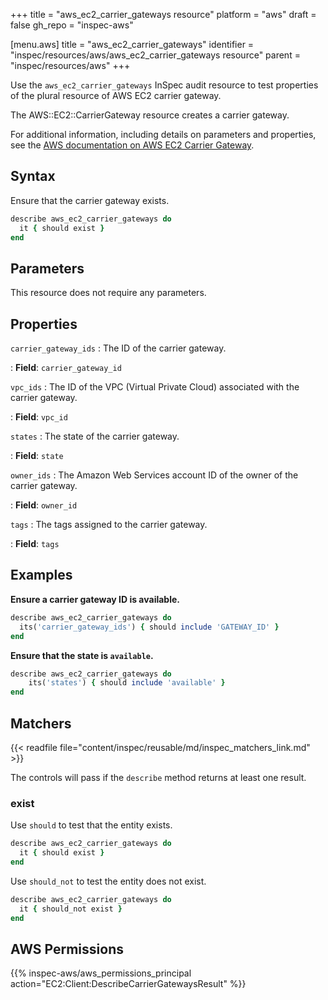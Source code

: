 +++
title = "aws_ec2_carrier_gateways resource"
platform = "aws"
draft = false
gh_repo = "inspec-aws"

[menu.aws]
title = "aws_ec2_carrier_gateways"
identifier = "inspec/resources/aws/aws_ec2_carrier_gateways resource"
parent = "inspec/resources/aws"
+++

Use the `aws_ec2_carrier_gateways` InSpec audit resource to test properties of the plural resource of AWS EC2 carrier gateway.

The AWS::EC2::CarrierGateway resource creates a carrier gateway.

For additional information, including details on parameters and properties, see the [AWS documentation on AWS EC2 Carrier Gateway](https://docs.aws.amazon.com/AWSCloudFormation/latest/UserGuide/aws-resource-ec2-carriergateway.html).

## Syntax

Ensure that the carrier gateway exists.

```ruby
describe aws_ec2_carrier_gateways do
  it { should exist }
end
```

## Parameters

This resource does not require any parameters.

## Properties

`carrier_gateway_ids`
: The ID of the carrier gateway.

: **Field**: `carrier_gateway_id`

`vpc_ids`
: The ID of the VPC (Virtual Private Cloud) associated with the carrier gateway.

: **Field**: `vpc_id`

`states`
: The state of the carrier gateway.

: **Field**: `state`

`owner_ids`
: The Amazon Web Services account ID of the owner of the carrier gateway.

: **Field**: `owner_id`

`tags`
: The tags assigned to the carrier gateway.

: **Field**: `tags`

## Examples

**Ensure a carrier gateway ID is available.**

```ruby
describe aws_ec2_carrier_gateways do
  its('carrier_gateway_ids') { should include 'GATEWAY_ID' }
end
```

**Ensure that the state is `available`.**

```ruby
describe aws_ec2_carrier_gateways do
    its('states') { should include 'available' }
end
```

## Matchers

{{< readfile file="content/inspec/reusable/md/inspec_matchers_link.md" >}}

The controls will pass if the `describe` method returns at least one result.

### exist

Use `should` to test that the entity exists.

```ruby
describe aws_ec2_carrier_gateways do
  it { should exist }
end
```

Use `should_not` to test the entity does not exist.

```ruby
describe aws_ec2_carrier_gateways do
  it { should_not exist }
end
```

## AWS Permissions

{{% inspec-aws/aws_permissions_principal action="EC2:Client:DescribeCarrierGatewaysResult" %}}
